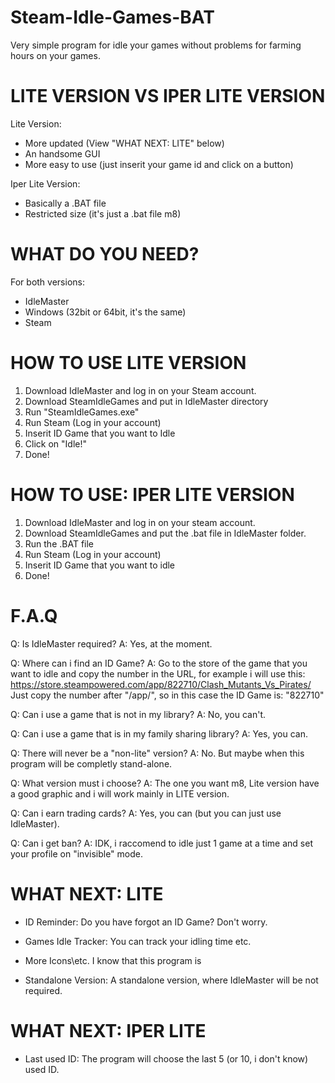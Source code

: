 # Steam-Idle-Games-BAT
Very simple program for idle your games without problems for farming hours on your games.

# LITE VERSION VS IPER LITE VERSION

Lite Version:
- More updated (View "WHAT NEXT: LITE" below)
- An handsome GUI
- More easy to use (just inserit your game id and click on a button)

Iper Lite Version:
- Basically a .BAT file
- Restricted size (it's just a .bat file m8)

# WHAT DO YOU NEED?

For both versions:
- IdleMaster
- Windows (32bit or 64bit, it's the same)
- Steam

# HOW TO USE LITE VERSION

1. Download IdleMaster and log in on your Steam account.
2. Download SteamIdleGames and put in IdleMaster directory
3. Run "SteamIdleGames.exe"
4. Run Steam (Log in your account)
5. Inserit ID Game that you want to Idle
6. Click on "Idle!"
7. Done!

# HOW TO USE: IPER LITE VERSION

1. Download IdleMaster and log in on your steam account.
2. Download SteamIdleGames and put the .bat file in IdleMaster folder.
3. Run the .BAT file
4. Run Steam (Log in your account)
5. Inserit ID Game that you want to idle
6. Done!

# F.A.Q

Q: Is IdleMaster required?
A: Yes, at the moment.

Q: Where can i find an ID Game?
A: Go to the store of the game that you want to idle and copy the number in the URL, for example i will use this: https://store.steampowered.com/app/822710/Clash_Mutants_Vs_Pirates/
Just copy the number after "/app/", so in this case the ID Game is: "822710"

Q: Can i use a game that is not in my library?
A: No, you can't.

Q: Can i use a game that is in my family sharing library?
A: Yes, you can.

Q: There will never be a "non-lite" version?
A: No. But maybe when this program will be completly stand-alone.

Q: What version must i choose?
A: The one you want m8, Lite version have a good graphic and i will work mainly in LITE version.

Q: Can i earn trading cards?
A: Yes, you can (but you can just use IdleMaster).

Q: Can i get ban?
A: IDK, i raccomend to idle just 1 game at a time and set your profile on "invisible" mode.

# WHAT NEXT: LITE

- ID Reminder:
Do you have forgot an ID Game? Don't worry.

- Games Idle Tracker:
You can track your idling time etc.

- More Icons\etc.
I know that this program is 

- Standalone Version:
A standalone version, where IdleMaster will be not required.

# WHAT NEXT: IPER LITE

- Last used ID:
The program will choose the last 5 (or 10, i don't know) used ID.
